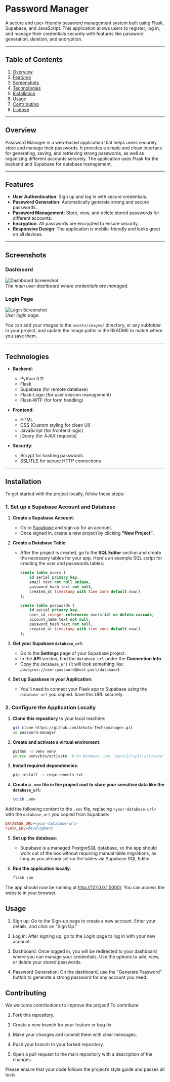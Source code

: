 # Password Manager

A secure and user-friendly password management system built using Flask, Supabase, and JavaScript. This application allows users to register, log in, and manage their credentials securely with features like password generation, deletion, and encryption.

---

## Table of Contents

1. [Overview](#overview)
2. [Features](#features)
3. [Screenshots](#screenshots)
4. [Technologies](#technologies)
5. [Installation](#installation)
6. [Usage](#usage)
7. [Contributing](#contributing)
8. [License](#license)

---

## Overview

Password Manager is a web-based application that helps users securely store and manage their passwords. It provides a simple and clean interface for generating, saving, and retrieving strong passwords, as well as organizing different accounts securely. The application uses Flask for the backend and Supabase for database management.

---

## Features

- **User Authentication**: Sign up and log in with secure credentials.
- **Password Generation**: Automatically generate strong and secure passwords.
- **Password Management**: Store, view, and delete stored passwords for different accounts.
- **Encryption**: All passwords are encrypted to ensure security.
- **Responsive Design**: The application is mobile-friendly and looks great on all devices.

---

## Screenshots


### Dashboard

![Dashboard Screenshot](./assets/readmeimg/dashboard.png)  
*The main user dashboard where credentials are managed.*

### Login Page

![Login Screenshot](./assets/readmeimg/login.png)  
*User login page.*

You can add your images to the `assets/images/` directory, or any subfolder in your project, and update the image paths in the README to match where you save them.

---

## Technologies

- **Backend**: 
  - Python 3.11
  - Flask
  - Supabase (for remote database)
  - Flask-Login (for user session management)
  - Flask-WTF (for form handling)

- **Frontend**: 
  - HTML
  - CSS (Custom styling for clean UI)
  - JavaScript (for frontend logic)
  - jQuery (for AJAX requests)

- **Security**: 
  - Bcrypt for hashing passwords
  - SSL/TLS for secure HTTP connections

---

## Installation

To get started with the project locally, follow these steps:

### 1. Set up a Supabase Account and Database

1. **Create a Supabase Account**:
   - Go to [Supabase](https://supabase.io/) and sign up for an account.
   - Once signed in, create a new project by clicking **"New Project"**.

2. **Create a Database Table**:
   - After the project is created, go to the **SQL Editor** section and create the necessary tables for your app. Here's an example SQL script for creating the user and passwords tables:
   
     ```sql
     create table users (
         id serial primary key,
         email text not null unique,
         password_hash text not null,
         created_at timestamp with time zone default now()
     );

     create table passwords (
         id serial primary key,
         user_id integer references users(id) on delete cascade,
         account_name text not null,
         password_hash text not null,
         created_at timestamp with time zone default now()
     );
     ```

3. **Get your Supabase `database_url`**:
   - Go to the **Settings** page of your Supabase project.
   - In the **API** section, find the `database_url` under the **Connection Info**.
   - Copy the `database_url` (it will look something like: `postgres://user:password@host:port/database`).

4. **Set up Supabase in your Application**:
   - You'll need to connect your Flask app to Supabase using the `database_url` you copied. Save this URL securely.

### 2. Configure the Application Locally

1. **Clone this repository** to your local machine:

   ```bash
   git clone https://github.com/Arkoto-Tech/pmanager.git
   cd password-manager
   
2. **Create and activate a virtual enviroment**:

   ```bash
   python -m venv venv
   source venv/bin/activate  # On Windows, use `venv\Scripts\activate`

3. **Install required dependencies**:

   ```bash
   pip install -r requirements.txt

4. **Create a `.env` file in the project root to store your sensitive data like the `database_url`**:

   ```bash
   touch .env
Add the following content to the `.env` file, replacing `<your-database-url>` with the `database_url` you copied from Supabase:
   ```ini
   DATABASE_URL=<your-database-url>
   FLASK_ENV=development
   ```
5. **Set up the database**:
   - Supabase is a managed PostgreSQL database, so the app should work out of the box without requiring manual table migrations, as long as you already set up the tables via Supabase SQL Editor.

6. **Run the application locally**:

   ```bash
   flask run

The app should now be running at http://127.0.0.1:5000/. You can access the website in your browser.

## Usage
1. Sign up: Go to the Sign-up page to create a new account. Enter your details, and click on "Sign Up."

2. Log in: After signing up, go to the Login page to log in with your new account.

3. Dashboard: Once logged in, you will be redirected to your dashboard where you can manage your credentials. Use the options to add, view, or delete your stored passwords.

4. Password Generation: On the dashboard, use the "Generate Password" button to generate a strong password for any account you need.


## Contributing
We welcome contributions to improve the project! To contribute:

1. Fork this repository.

2. Create a new branch for your feature or bug fix.

3. Make your changes and commit them with clear messages.

4. Push your branch to your forked repository.

5. Open a pull request to the main repository with a description of the changes.

Please ensure that your code follows the project’s style guide and passes all tests.
